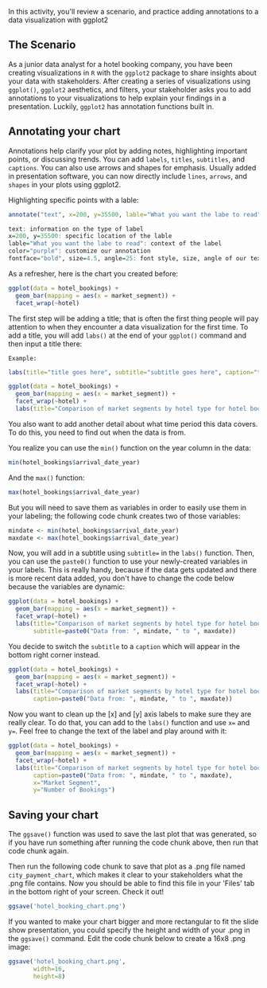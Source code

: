 In this activity, you'll review a scenario, and practice adding annotations to a data visualization with ggplot2

## The Scenario

As a junior data analyst for a hotel booking company, you have been creating visualizations in `R` with the `ggplot2`  package to share insights about your data with stakeholders. After creating a series of visualizations using `ggplot()`, `ggplot2` aesthetics, and filters, your stakeholder asks you to add annotations to your visualizations to help explain your findings in a presentation. Luckily, `ggplot2` has annotation functions built in.  

## Annotating your chart

Annotations help clarify your plot by adding notes, highlighting important points, or discussing trends. You can add `labels`, `titles`, `subtitles`, and `captions`. You can also use arrows and shapes for emphasis. Usually added in presentation software, you can now directly include `lines`, `arrows`, and `shapes` in your plots using ggplot2.

Highlighting specific points with a lable:
```r
annotate("text", x=200, y=35500, lable="What you want the labe to read", color="purple", fontface="bold", size=4.5, angle=25)

text: information on the type of label
x=200, y=35500: specific location of the lable
lable="What you want the labe to read": context of the label
color="purple": customize our annotation
fontface="bold", size=4.5, angle=25: font style, size, angle of our text
```
As a refresher, here is the chart you created before:
```r
ggplot(data = hotel_bookings) +
  geom_bar(mapping = aes(x = market_segment)) +
  facet_wrap(~hotel)
```

The first step will be adding a title; that is often the first thing people will pay attention to when they encounter a data visualization for the first time. To add a title, you will add `labs()` at the end of your `ggplot()` command and then input a title there:

`Example:`

```r
labs(title="title goes here", subtitle="subtitle goes here", caption="this could be a citation")
```

```r
ggplot(data = hotel_bookings) +
  geom_bar(mapping = aes(x = market_segment)) +
  facet_wrap(~hotel) +
  labs(title="Comparison of market segments by hotel type for hotel bookings")
```

You also want to add another detail about what time period this data covers. To do this, you need to find out when the data is from. 

You realize you can use the `min()` function on the year column in the data:

```r
min(hotel_bookings$arrival_date_year)
```
 
And the `max()` function:
```r
max(hotel_bookings$arrival_date_year)
```

But you will need to save them as variables in order to easily use them in your labeling; the following code chunk creates two of those variables: 
```r
mindate <- min(hotel_bookings$arrival_date_year)
maxdate <- max(hotel_bookings$arrival_date_year)
```

Now, you will add in a subtitle using `subtitle=` in the `labs()` function. Then, you can use the `paste0()` function to use your newly-created variables in your labels. This is really handy, because if the data gets updated and there is more recent data added, you don't have to change the code below because the variables are dynamic:

```r
ggplot(data = hotel_bookings) +
  geom_bar(mapping = aes(x = market_segment)) +
  facet_wrap(~hotel) +
  labs(title="Comparison of market segments by hotel type for hotel bookings",
       subtitle=paste0("Data from: ", mindate, " to ", maxdate))
```

You decide to switch the `subtitle`  to a `caption` which will appear in the bottom right corner instead.

```r
ggplot(data = hotel_bookings) +
  geom_bar(mapping = aes(x = market_segment)) +
  facet_wrap(~hotel) +
  labs(title="Comparison of market segments by hotel type for hotel bookings",
       caption=paste0("Data from: ", mindate, " to ", maxdate))
```

Now you want to clean up the [x] and [y] axis labels to make sure they are really clear. To do that, you can add to the `labs()` function and use `x=` and `y=`. Feel free to change the text of the label and play around with it:

```r
ggplot(data = hotel_bookings) +
  geom_bar(mapping = aes(x = market_segment)) +
  facet_wrap(~hotel) +
  labs(title="Comparison of market segments by hotel type for hotel bookings",
       caption=paste0("Data from: ", mindate, " to ", maxdate),
       x="Market Segment",
       y="Number of Bookings")
```

## Saving your chart

The `ggsave()` function was used to save the last plot that was generated, so if you have run something after running the code chunk above, then run that code chunk again. 

Then run the following code chunk to save that plot as a .png file named `city_payment_chart`, which makes it clear to your stakeholders what the .png file contains. Now you should be able to find this file in your 'Files' tab in the bottom right of your screen. Check it out!

```r
ggsave('hotel_booking_chart.png')
```

If you wanted to make your chart bigger and more rectangular to fit the slide show presentation, you could specify the height and width of your .png in the `ggsave()` command. Edit the code chunk below to create a 16x8 .png image: 

```r
ggsave('hotel_booking_chart.png',
       width=16,
       height=8)
```
